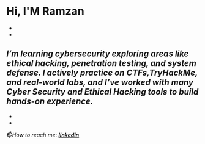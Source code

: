 # Hi, I'M **Ramzan**
-
-
*I’m learning cybersecurity exploring areas like ethical hacking, penetration testing, and system defense. I actively practice on CTFs,TryHackMe, and real-world labs, and I’ve worked with many Cyber Security and Ethical Hacking tools to build hands-on experience.*
-
-
-
**📫**_How to reach me_: [_**linkedin**_](https://www.linkedin.com/in/ramzankm92/)
